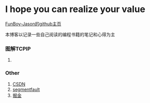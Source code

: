 # I hope you can realize your value

[FunBoy-Jason的github主页](https://github.com/FunBoy-Jason)

本博客以记录一些自己阅读的编程书籍的笔记和心得为主

### 图解TCPIP 
  1.

### Other
1.  [CSDN](https://me.csdn.net/qq_45903258)<br>
2.  [segmentfault](https://segmentfault.com/u/funboy_jason)
3.  [掘金](https://juejin.im/user/5f0ba3cae51d451dde2e568b)
